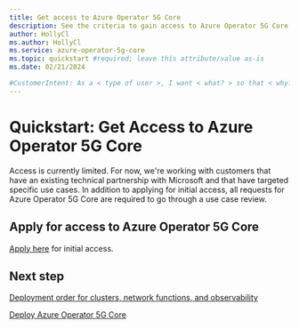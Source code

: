 ```yaml
---
title: Get access to Azure Operator 5G Core
description: See the criteria to gain access to Azure Operator 5G Core subscription, and apply for access.
author: HollyCl
ms.author: HollyCl
ms.service: azure-operator-5g-core
ms.topic: quickstart #required; leave this attribute/value as-is
ms.date: 02/21/2024

#CustomerIntent: As a < type of user >, I want < what? > so that < why? >.
---
```


# Quickstart: Get Access to Azure Operator 5G Core
Access is currently limited. For now, we're working with customers that have an existing technical partnership with Microsoft and that have targeted specific use cases. In addition to applying for initial access, all requests for Azure Operator 5G Core are required to go through a use case review. 


## Apply for access to Azure Operator 5G Core

[Apply here](https://aka.ms/AO5GC-Activation-Request) for initial access. 

 

## Next step

[Deployment order for clusters, network functions, and observability](concept-deployment-order.md)

[Deploy Azure Operator 5G Core](how-to-deploy-5g-core.md)